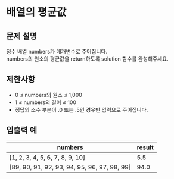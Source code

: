 # 배열의 평균값

## 문제 설명

정수 배열 numbers가 매개변수로 주어집니다.  
numbers의 원소의 평균값을 return하도록 solution 함수를 완성해주세요.  


## 제한사항

- 0 ≤ numbers의 원소 ≤ 1,000
- 1 ≤ numbers의 길이 ≤ 100
- 정답의 소수 부분이 .0 또는 .5인 경우만 입력으로 주어집니다.


## 입출력 예

| numbers                                      | result |
|----------------------------------------------|--------|
| [1, 2, 3, 4, 5, 6, 7, 8, 9, 10]              | 5.5    |
| [89, 90, 91, 92, 93, 94, 95, 96, 97, 98, 99] | 94.0   |
